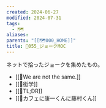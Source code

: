 ```yaml
---
created: 2024-06-27
modified: 2024-07-31
tags:
  - 🗺️
aliases: 
parents: "[[🗺️000_HOME]]"
title: 🤣055_ジョークMOC
---
```

ネットで拾ったジョークを集めたもの。

- [[📝We are not the same.]]
- [[📝衒学]]
- [[📝TL;DR]]
- [[💬カフェに康一くんに藤村くん]]